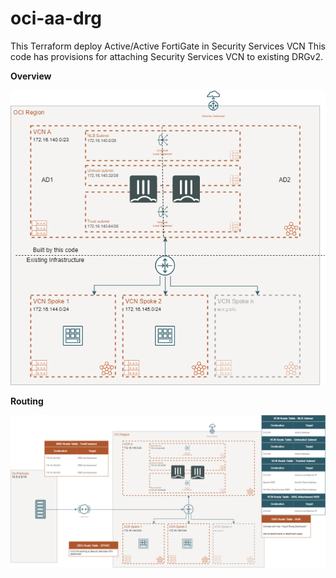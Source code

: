 # oci-aa-drg

This Terraform deploy Active/Active FortiGate in Security Services VCN This code has provisions for attaching Security Services VCN to existing DRGv2.

**Overview**

![overview](Images/arch-oci-aa-drg-existing-overview.drawio.png)


**Routing**

![routing](Images/arch-oci-aa-drg-existing-routing.drawio.png)